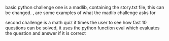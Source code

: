 basic python challenge
one is a madlib, containing the story.txt file, this can be changed.
<adjective>, <noun> are some examples of what the madlib challenge asks for

second challenge is a math quiz
it times the user to see how fast 10 questions can be solved, it uses the python function eval which evaluates the question and answer if it is correct
